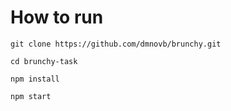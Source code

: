 # How to run



`git clone https://github.com/dmnovb/brunchy.git`

`cd brunchy-task`

`npm install`

`npm start`